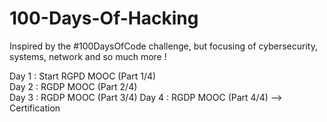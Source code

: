 # 100-Days-Of-Hacking
Inspired by the #100DaysOfCode challenge, but focusing of cybersecurity, systems, network and so much more !

Day 1 : Start RGPD MOOC (Part 1/4)  
Day 2 : RGDP MOOC (Part 2/4)  
Day 3 : RGDP MOOC (Part 3/4)
Day 4 : RGDP MOOC (Part 4/4) --> Certification
